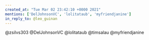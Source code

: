 ```yaml
---
created_at: "Tue Mar 02 23:42:10 +0000 2021"
mentions: ['DelJohnsonVC', 'lolitataub', 'myfriendjanine']
in_reply_to: @leo_guinan
---
```


@zsilvs303 @DelJohnsonVC @lolitataub @timsalau @myfriendjanine